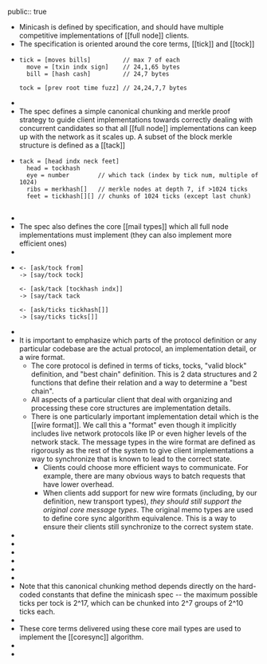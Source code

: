 public:: true

- Minicash is defined by specification, and should have multiple competitive implementations of [[full node]] clients.
- The specification is oriented around the core terms, [[tick]] and [[tock]]
- ```
  tick = [moves bills]         // max 7 of each
    move = [txin indx sign]    // 24,1,65 bytes
    bill = [hash cash]         // 24,7 bytes
  
  tock = [prev root time fuzz] // 24,24,7,7 bytes
  ```
-
- The spec defines a simple canonical chunking and merkle proof strategy to guide client implementations towards correctly dealing with concurrent candidates so that all [[full node]] implementations can keep up with the network as it scales up. A subset of the block merkle structure is defined as a [[tack]]
- ```
  tack = [head indx neck feet]
    head = tockhash
    eye = number        // which tack (index by tick num, multiple of 1024)
    ribs = merkhash[]   // merkle nodes at depth 7, if >1024 ticks
    feet = tickhash[][] // chunks of 1024 ticks (except last chunk)
  
  
  ```
-
- The spec also defines the core [[mail types]] which all full node implementations must implement (they can also implement more efficient ones)
-
- ```
  <- [ask/tock from]
  -> [say/tock tock]
  
  <- [ask/tack [tockhash indx]]
  -> [say/tack tack
  
  <- [ask/ticks tickhash[]]
  -> [say/ticks ticks[]]
  ```
-
- It is important to emphasize which parts of the protocol definition or any particular codebase are the actual protocol, an implementation detail, or a wire format.
	- The core protocol is defined in terms of ticks, tocks, "valid block" definition, and "best chain" definition. This is 2 data structures and 2 functions that define their relation and a way to determine a "best chain".
	- All aspects of a particular client that deal with organizing and processing these core structures are implementation details.
	- There is one particularly important implementation detail which is the [[wire format]]. We call this a "format" even though it implicitly includes live network protocols like IP or even higher levels of the network stack. The message types in the wire format are defined as rigorously as the rest of the system to give client implementations a way to synchronize that is known to lead to the correct state.
		- Clients could choose more efficient ways to communicate. For example, there are many obvious ways to batch requests that have lower overhead.
		- When clients add support for new wire formats (including, by our definition, new transport types), *they should still support the original core message types*. The original memo types are used to define core sync algorithm equivalence. This is a way to ensure their clients still synchronize to the correct system state.
-
-
-
-
-
-
- Note that this canonical chunking method depends directly on the hard-coded constants that define the minicash spec -- the maximum possible ticks per tock is 2^17, which can be chunked into 2^7 groups of 2^10 ticks each.
-
- These core terms delivered using these core mail types are used to implement the [[coresync]] algorithm.
-
-